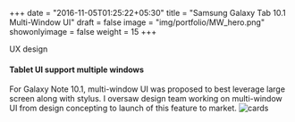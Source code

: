 +++
date = "2016-11-05T01:25:22+05:30"
title = "Samsung Galaxy Tab 10.1 Multi-Window UI"
draft = false
image = "img/portfolio/MW_hero.png"
showonlyimage = false
weight = 15
+++

UX design
<!--more-->

#### Tablet UI support multiple windows
For Galaxy Note 10.1, multi-window UI was proposed to best leverage large screen along with stylus. I oversaw design team working on multi-window UI from design concepting to launch of this feature to market.
![cards][1]

[1]: /img/portfolio/MW1.png